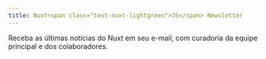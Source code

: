 ```yaml
---
title: Nuxt<span class="text-nuxt-lightgreen">JS</span> Newsletter
---
```

Receba as últimas notícias do Nuxt em seu e-mail, com curadoria da equipe principal e dos colaboradores.

<!-- Get the latest Nuxt news to your inbox, curated by the core team and contributors. -->